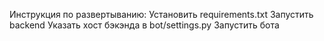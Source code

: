 Инструкция по развертыванию: 
Установить requirements.txt
Запустить backend
Указать хост бэкэнда в bot/settings.py
Запустить бота